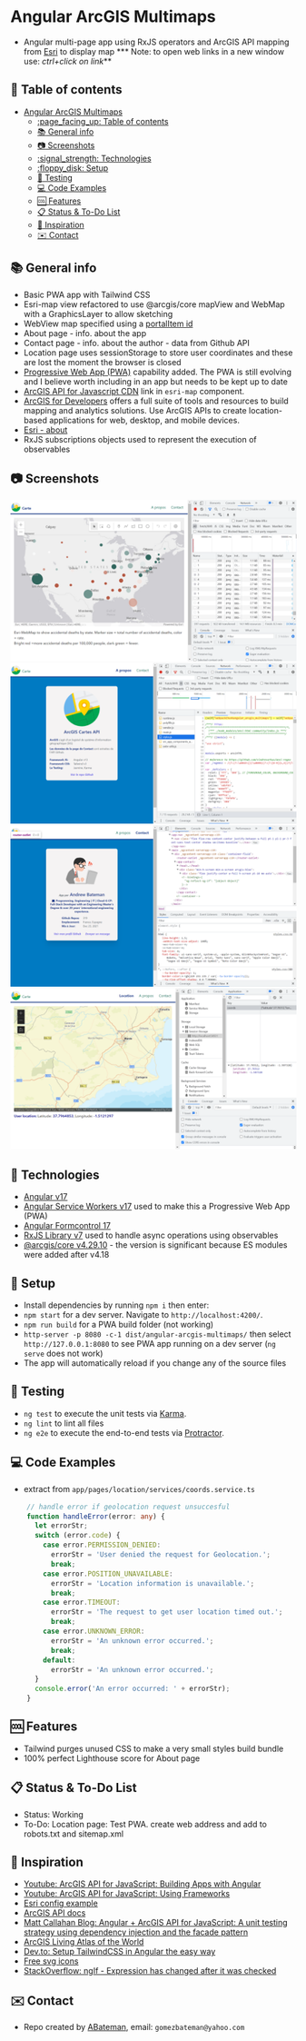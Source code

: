 # Angular ArcGIS Multimaps

* Angular multi-page app using RxJS operators and ArcGIS API mapping from [Esri](https://www.esri.com/en-us/home) to display map
*** Note: to open web links in a new window use: _ctrl+click on link_**

## :page_facing_up: Table of contents

* [Angular ArcGIS Multimaps](#angular-arcgis-multimaps)
  * [:page\_facing\_up: Table of contents](#page_facing_up-table-of-contents)
  * [:books: General info](#books-general-info)
  * [:camera: Screenshots](#camera-screenshots)
  * [:signal\_strength: Technologies](#signal_strength-technologies)
  * [:floppy\_disk: Setup](#floppy_disk-setup)
  * [:flashlight: Testing](#flashlight-testing)
  * [:computer: Code Examples](#computer-code-examples)
  * [:cool: Features](#cool-features)
  * [:clipboard: Status \& To-Do List](#clipboard-status--to-do-list)
  * [:clap: Inspiration](#clap-inspiration)
  * [:envelope: Contact](#envelope-contact)

## :books: General info

* Basic PWA app with Tailwind CSS
* Esri-map view refactored to use @arcgis/core mapView and WebMap with a GraphicsLayer to allow sketching
* WebView map specified using a [portalItem id](https://developers.arcgis.com/javascript/latest/api-reference/esri-WebMap.html#portalItem)
* About page - info. about the app
* Contact page - info. about the author - data from Github API
* Location page uses sessionStorage to store user coordinates and these are lost the moment the browser is closed
* [Progressive Web App (PWA)](https://firt.dev/pwa-2021/) capability added. The PWA is still evolving and I believe worth including in an app but needs to be kept up to date
* [ArcGIS API for Javascript CDN](https://developers.arcgis.com/javascript/latest/guide/get-api/#cdn) link in `esri-map` component.
* [ArcGIS for Developers](https://developers.arcgis.com/) offers a full suite of tools and resources to build mapping and analytics solutions. Use ArcGIS APIs to create location-based applications for web, desktop, and mobile devices.
* [Esri - about](https://www.esri.com/en-us/about/about-esri/overview)
* RxJS subscriptions objects used to represent the execution of observables

## :camera: Screenshots

![Example screenshot](./imgs/map.png)
![Example screenshot](./imgs/about.png)
![Example screenshot](./imgs/contact.png)
![Example screenshot](./imgs/location.png)

## :signal_strength: Technologies

* [Angular v17](https://angular.io/)
* [Angular Service Workers v17](https://angular.io/guide/service-worker-getting-started) used to make this a Progressive Web App (PWA)
* [Angular Formcontrol 17](https://angular.io/api/forms/FormControl)
* [RxJS Library v7](https://angular.io/guide/rx-library) used to handle async operations using observables
* [@arcgis/core v4.29.10](https://www.npmjs.com/package/@arcgis/core) - the version is significant because ES modules were added after v4.18

## :floppy_disk: Setup

* Install dependencies by running `npm i` then enter:
* `npm start` for a dev server. Navigate to `http://localhost:4200/`.
* `npm run build` for a PWA build folder (not working)
* `http-server -p 8080 -c-1 dist/angular-arcgis-multimaps/` then select `http://127.0.0.1:8080` to see PWA app running on a dev server (`ng serve` does not work)
* The app will automatically reload if you change any of the source files
  
## :flashlight: Testing

* `ng test` to execute the unit tests via [Karma](https://karma-runner.github.io).
* `ng lint` to lint all files
* `ng e2e` to execute the end-to-end tests via [Protractor](http://www.protractortest.org/).

## :computer: Code Examples

* extract from `app/pages/location/services/coords.service.ts`

```typescript
    // handle error if geolocation request unsuccesful
    function handleError(error: any) {
      let errorStr;
      switch (error.code) {
        case error.PERMISSION_DENIED:
          errorStr = 'User denied the request for Geolocation.';
          break;
        case error.POSITION_UNAVAILABLE:
          errorStr = 'Location information is unavailable.';
          break;
        case error.TIMEOUT:
          errorStr = 'The request to get user location timed out.';
          break;
        case error.UNKNOWN_ERROR:
          errorStr = 'An unknown error occurred.';
          break;
        default:
          errorStr = 'An unknown error occurred.';
      }
      console.error('An error occurred: ' + errorStr);
    }
```

## :cool: Features

* Tailwind purges unused CSS to make a very small styles build bundle
* 100% perfect Lighthouse score for About page

## :clipboard: Status & To-Do List

* Status: Working
* To-Do: Location page: Test PWA. create web address and add to robots.txt and sitemap.xml

## :clap: Inspiration

* [Youtube: ArcGIS API for JavaScript: Building Apps with Angular](https://www.youtube.com/watch?v=ea4D-qGU0_0)
* [Youtube: ArcGIS API for JavaScript: Using Frameworks](https://www.youtube.com/watch?v=pYlnlQD882w&list=PLahIW2YFPQd7V8IJ0sTo9kMtqn-sCqs40&index=2)
* [Esri config example](https://github.com/Esri/application-base-js)
* [ArcGIS API docs](https://developers.arcgis.com/javascript/latest/install-and-set-up/)
* [Matt Callahan Blog: Angular + ArcGIS API for JavaScript: A unit testing strategy using dependency injection and the facade pattern](https://seesharpdotnet.wordpress.com/2020/12/03/angular-and-arcgis-api-for-javascript-a-unit-testing-strategy-using-dependency-injection-and-the-facade-pattern/)
* [ArcGIS Living Atlas of the World](https://livingatlas.arcgis.com/en/browse/#d=2&q=sea%20ice)
* [Dev.to: Setup TailwindCSS in Angular the easy way](https://dev.to/angular/setup-tailwindcss-in-angular-the-easy-way-1i5l)
* [Free svg icons](https://www.iconfinder.com/search/?q=map&price=free)
* [StackOverflow: ngIf - Expression has changed after it was checked](https://stackoverflow.com/questions/43513421/ngif-expression-has-changed-after-it-was-checked)

## :envelope: Contact

* Repo created by [ABateman](https://github.com/AndrewJBateman), email: `gomezbateman@yahoo.com`
